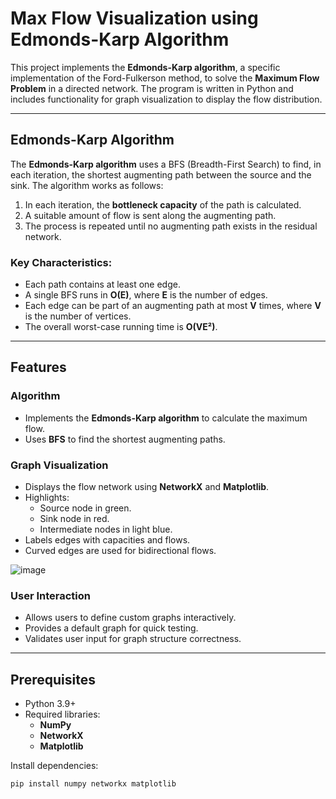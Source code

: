 # Max Flow Visualization using Edmonds-Karp Algorithm

This project implements the **Edmonds-Karp algorithm**, a specific implementation of the Ford-Fulkerson method, to solve the **Maximum Flow Problem** in a directed network. The program is written in Python and includes functionality for graph visualization to display the flow distribution.

---

## Edmonds-Karp Algorithm

The **Edmonds-Karp algorithm** uses a BFS (Breadth-First Search) to find, in each iteration, the shortest augmenting path between the source and the sink. The algorithm works as follows:
1. In each iteration, the **bottleneck capacity** of the path is calculated.
2. A suitable amount of flow is sent along the augmenting path.
3. The process is repeated until no augmenting path exists in the residual network.

### Key Characteristics:
- Each path contains at least one edge.
- A single BFS runs in **O(E)**, where **E** is the number of edges.
- Each edge can be part of an augmenting path at most **V** times, where **V** is the number of vertices.
- The overall worst-case running time is **O(VE²)**.

---

## Features

### Algorithm
- Implements the **Edmonds-Karp algorithm** to calculate the maximum flow.
- Uses **BFS** to find the shortest augmenting paths.

### Graph Visualization
- Displays the flow network using **NetworkX** and **Matplotlib**.
- Highlights:
  - Source node in green.
  - Sink node in red.
  - Intermediate nodes in light blue.
- Labels edges with capacities and flows.
- Curved edges are used for bidirectional flows.

![image](https://github.com/user-attachments/assets/6c8762e2-6c89-458c-969c-c9af3fe923eb)


### User Interaction
- Allows users to define custom graphs interactively.
- Provides a default graph for quick testing.
- Validates user input for graph structure correctness.

---

## Prerequisites

- Python 3.9+
- Required libraries:
  - **NumPy**
  - **NetworkX**
  - **Matplotlib**

Install dependencies:
```bash
pip install numpy networkx matplotlib
